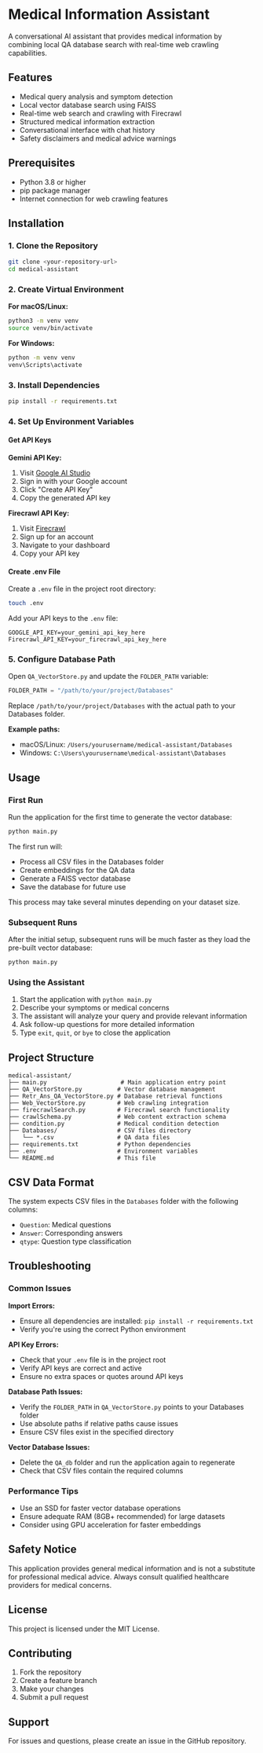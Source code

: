 # Medical Information Assistant

A conversational AI assistant that provides medical information by combining local QA database search with real-time web crawling capabilities.

## Features

- Medical query analysis and symptom detection
- Local vector database search using FAISS
- Real-time web search and crawling with Firecrawl
- Structured medical information extraction
- Conversational interface with chat history
- Safety disclaimers and medical advice warnings

## Prerequisites

- Python 3.8 or higher
- pip package manager
- Internet connection for web crawling features

## Installation

### 1. Clone the Repository

```bash
git clone <your-repository-url>
cd medical-assistant
```

### 2. Create Virtual Environment

**For macOS/Linux:**
```bash
python3 -m venv venv
source venv/bin/activate
```

**For Windows:**
```bash
python -m venv venv
venv\Scripts\activate
```

### 3. Install Dependencies

```bash
pip install -r requirements.txt
```

### 4. Set Up Environment Variables

#### Get API Keys

**Gemini API Key:**
1. Visit [Google AI Studio](https://makersuite.google.com/app/apikey)
2. Sign in with your Google account
3. Click "Create API Key"
4. Copy the generated API key

**Firecrawl API Key:**
1. Visit [Firecrawl](https://www.firecrawl.dev/)
2. Sign up for an account
3. Navigate to your dashboard
4. Copy your API key

#### Create .env File

Create a `.env` file in the project root directory:

```bash
touch .env
```

Add your API keys to the `.env` file:

```
GOOGLE_API_KEY=your_gemini_api_key_here
Firecrawl_API_KEY=your_firecrawl_api_key_here
```

### 5. Configure Database Path

Open `QA_VectorStore.py` and update the `FOLDER_PATH` variable:

```python
FOLDER_PATH = "/path/to/your/project/Databases"
```

Replace `/path/to/your/project/Databases` with the actual path to your Databases folder.

**Example paths:**
- macOS/Linux: `/Users/yourusername/medical-assistant/Databases`
- Windows: `C:\Users\yourusername\medical-assistant\Databases`

## Usage

### First Run

Run the application for the first time to generate the vector database:

```bash
python main.py
```

The first run will:
- Process all CSV files in the Databases folder
- Create embeddings for the QA data
- Generate a FAISS vector database
- Save the database for future use

This process may take several minutes depending on your dataset size.

### Subsequent Runs

After the initial setup, subsequent runs will be much faster as they load the pre-built vector database:

```bash
python main.py
```

### Using the Assistant

1. Start the application with `python main.py`
2. Describe your symptoms or medical concerns
3. The assistant will analyze your query and provide relevant information
4. Ask follow-up questions for more detailed information
5. Type `exit`, `quit`, or `bye` to close the application

## Project Structure

```
medical-assistant/
├── main.py                     # Main application entry point
├── QA_VectorStore.py          # Vector database management
├── Retr_Ans_QA_VectorStore.py # Database retrieval functions
├── Web_VectorStore.py         # Web crawling integration
├── firecrawlSearch.py         # Firecrawl search functionality
├── crawlSchema.py             # Web content extraction schema
├── condition.py               # Medical condition detection
├── Databases/                 # CSV files directory
│   └── *.csv                  # QA data files
├── requirements.txt           # Python dependencies
├── .env                       # Environment variables
└── README.md                  # This file
```

## CSV Data Format

The system expects CSV files in the `Databases` folder with the following columns:
- `Question`: Medical questions
- `Answer`: Corresponding answers
- `qtype`: Question type classification

## Troubleshooting

### Common Issues

**Import Errors:**
- Ensure all dependencies are installed: `pip install -r requirements.txt`
- Verify you're using the correct Python environment

**API Key Errors:**
- Check that your `.env` file is in the project root
- Verify API keys are correct and active
- Ensure no extra spaces or quotes around API keys

**Database Path Issues:**
- Verify the `FOLDER_PATH` in `QA_VectorStore.py` points to your Databases folder
- Use absolute paths if relative paths cause issues
- Ensure CSV files exist in the specified directory

**Vector Database Issues:**
- Delete the `QA_db` folder and run the application again to regenerate
- Check that CSV files contain the required columns

### Performance Tips

- Use an SSD for faster vector database operations
- Ensure adequate RAM (8GB+ recommended) for large datasets
- Consider using GPU acceleration for faster embeddings

## Safety Notice

This application provides general medical information and is not a substitute for professional medical advice. Always consult qualified healthcare providers for medical concerns.

## License

This project is licensed under the MIT License.

## Contributing

1. Fork the repository
2. Create a feature branch
3. Make your changes
4. Submit a pull request

## Support

For issues and questions, please create an issue in the GitHub repository.
